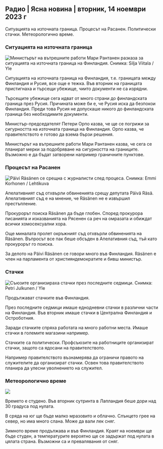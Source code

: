 ## Радио \| Ясна новина \| вторник, 14 ноември 2023 г

Ситуацията на източната граница. Процесът на Расанен. Политически стачки. Метеорологично време.

### Ситуацията на източната граница

![Министърът на вътрешните работи Мари Рантанен разказа за ситуацията на източната граница на Финландия. Снимка: Silja Viitala / Yle](https://images.cdn.yle.fi/image/upload/c_crop,h_2035,w_3619,x_0,y_102/ar_1.7777777777777777,c_fill,g_faces,h_675,w_1200/dpr_1.0/q_auto:eco/f_auto/fl_lossy/v1699539222/39-1186974652d2d84065b6)

Ситуацията на източната граница на Финландия, т.е. границата между Финландия и Русия, все още е тежка. Във вторник на границата пристигнаха и търсещи убежище, чиито документи не са изрядни.

Търсещите убежище сега идват от много страни до финландската граница през Русия. Причината може би е, че Русия иска да безпокои Финландия. Преди това Русия не допускаше никого до финландската граница без необходимите документи.

Министър-председателят Петери Орпо казва, че ще се погрижи за сигурността на източната граница на Финландия. Орпо казва, че правителството е готово да взема бързи решения.

Министърът на вътрешните работи Мари Рантанен казва, че сега се планират мерки за подобряване на сигурността на границите. Възможно е да бъдат затворени например граничните пунктове.

### Процесът на Расанен

![Päivi Räsänen се срещна с журналисти след процеса. Снимка: Emmi Korhonen / Lehtikuva](https://images.cdn.yle.fi/image/upload/c_crop,h_2874,w_5110,x_10,y_131/ar_1.7777777777777777,c_fill,g_faces,h_675,w_1200/dpr_1.0/q_auto:eco/f_auto/fl_lossy/v1699970382/39-1200146655334491cf27)

Апелативният съд отхвърли обвиненията срещу депутата Päivä Räsä. Апелативният съд е на мнение, че Räsänen не е извършил престъпление.

Прокурорът поиска Räsänen да бъде глобен. Според прокурора писанията и изказванията на Рясенен са реч на омразата и обиждат всички хомосексуални хора.

Още миналата пролет окръжният съд отхвърли обвиненията на Räsänen. Въпросът все пак беше обсъден в Апелативния съд, тъй като прокурорът го поиска.

За делото на Päivi Räsänen се говори много във Финландия. Räsänen е член на парламента от християндемократите и бивш министър.

### Стачки

![Съюзите организираха стачки през последните седмици. Снимка: Petri Julkunen / Yle ](https://images.cdn.yle.fi/image/upload/c_crop,h_2268,w_4031,x_0,y_79/ar_1.7777777777777777,c_fill,g_faces,h_675,w_1200/dpr_1.0/q_auto:eco/f_auto/fl_lossy/v1699516057/39-1197941654c8e0786a42)

Продължават стачките във Финландия.

През последните седмици имаше еднодневни стачки в различни части на Финландия. Във вторник имаше стачки в Централна Финландия и Остроботния.

Заради стачките спряха работата на много работни места. Имаше стачки в големите магазини например.

Стачките са политически. Профсъюзите на работниците организират стачки, защото са ядосани на правителството.

Например правителството възнамерява да ограничи правото на служителите да организират стачки. Освен това правителството планира да улесни уволнението на служител.

### Метеорологично време

![](https://images.cdn.yle.fi/image/upload/c_crop,h_1080,w_1919,x_0,y_0/ar_1.7777777777777777,c_fill,g_faces,h_675,w_1200/dpr_1.0/q_auto:eco/f_auto/fl_lossy/v1699978341/39-120060665539c47bcdf6)

Времето е студено. Във вторник сутринта в Лапландия беше дори над 30 градуса под нулата.

В сряда на юг ще бъде малко мразовито и облачно. Слънцето грее на север, но има много слана. Може да вали лек сняг.

Зимното време продължава и във Финландия. Краят на ноември ще бъде студен, а температурите вероятно ще се задържат под нулата в цялата страна. Възможни са и превалявания от сняг.